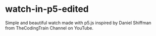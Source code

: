# watch-in-p5-edited
Simple and beautiful watch made with p5.js inspired by Daniel Shiffman from TheCodingTrain Channel on YouTube. 
